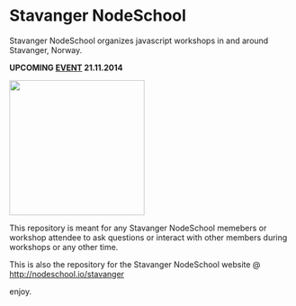 # Stavanger NodeSchool

Stavanger NodeSchool organizes javascript workshops in and around Stavanger, Norway.

**UPCOMING [EVENT](http://nodeschool.io/stavanger/#/1) 21.11.2014**

<a href="http://nodeschool.io/stavanger"><img src="http://nodeschool.io/images/nodeschool-stavanger.png" width="240"></a>

This repository is meant for any Stavanger NodeSchool memebers or workshop attendee to ask questions or interact with other members during workshops or any other time.

This is also the repository for the Stavanger NodeSchool website @ http://nodeschool.io/stavanger

enjoy.